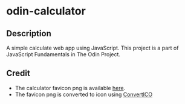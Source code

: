 # odin-calculator
## Description
A simple calculate web app using JavaScript. This project is a part of JavaScript Fundamentals in The Odin Project.

## Credit
- The calculator favicon png is available [here](https://www.flaticon.com/free-icon/calculator_2374370?term=calculator&page=1&position=7&origin=tag&related_id=2374370).
- The favicon png is converted to icon using [ConvertICO](https://convertico.com/)